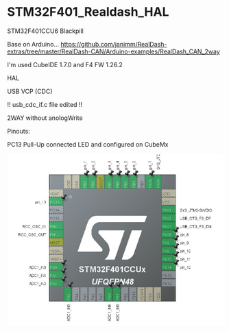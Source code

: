 # STM32F401_Realdash_HAL
STM32F401CCU6 Blackpill 

Base on Arduino... https://github.com/janimm/RealDash-extras/tree/master/RealDash-CAN/Arduino-examples/RealDash_CAN_2way

I'm used CubeIDE 1.7.0 and F4 FW 1.26.2

HAL

USB VCP (CDC) 

!! usb_cdc_if.c file edited !!

2WAY without anologWrite

Pinouts:

PC13 Pull-Up connected LED and configured on CubeMx

![alt text](https://github.com/osos11-Git/STM32F401_Realdash_HAL/blob/main/F401_RealDash_deneme1/f4_pinout.JPG?raw=true)



